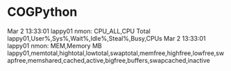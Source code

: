 # COGPython

Mar 2 13:33:01 lappy01 nmon: CPU_ALL,CPU Total lappy01,User%,Sys%,Wait%,Idle%,Steal%,Busy,CPUs
Mar 2 13:33:01 lappy01 nmon: MEM,Memory MB lappy01,memtotal,hightotal,lowtotal,swaptotal,memfree,highfree,lowfree,swapfree,memshared,cached,active,bigfree,buffers,swapcached,inactive
